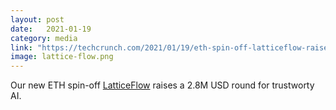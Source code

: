 ```yaml
---
layout: post
date:   2021-01-19
category: media
link: "https://techcrunch.com/2021/01/19/eth-spin-off-latticeflow-raises-2-8m-to-help-build-trustworthy-ai-systems/"
image: lattice-flow.png
---
```



Our new ETH spin-off [LatticeFlow](https://latticeflow.ai/) raises a 2.8M USD
round for trustworty AI.
